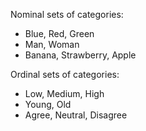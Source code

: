Nominal sets of categories:
- Blue, Red, Green
- Man, Woman
- Banana, Strawberry, Apple

Ordinal sets of categories:
- Low, Medium, High
- Young, Old
- Agree, Neutral, Disagree
